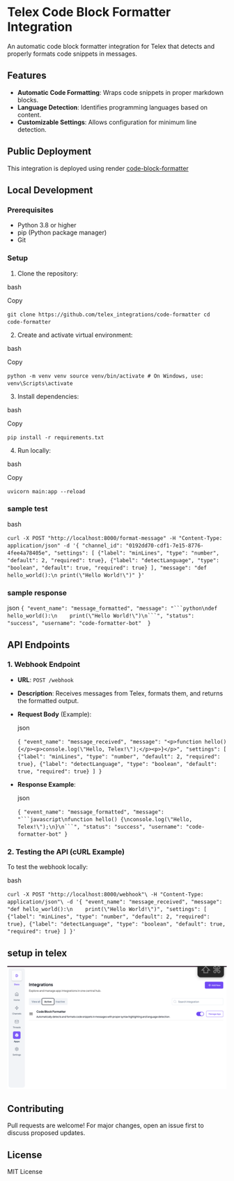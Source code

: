 # Telex Code Block Formatter Integration

An automatic code block formatter integration for Telex that detects and properly formats code snippets in messages.

## Features
- **Automatic Code Formatting**: Wraps code snippets in proper markdown blocks.
- **Language Detection**: Identifies programming languages based on content.
- **Customizable Settings**: Allows configuration for minimum line detection.

## Public Deployment
This integration is deployed using render [code-block-formatter](https://telex-code-block-formatter.onrender.com)

## Local Development

### Prerequisites

-   Python 3.8 or higher
-   pip (Python package manager)
-   Git

### Setup

1.  Clone the repository:

bash

Copy

`git clone https://github.com/telex_integrations/code-formatter cd code-formatter`

2.  Create and activate virtual environment:

bash

Copy

`python -m venv venv source venv/bin/activate # On Windows, use: venv\Scripts\activate`

3.  Install dependencies:

bash

Copy

`pip install -r requirements.txt`

4.  Run locally:

bash

Copy

`uvicorn main:app --reload`

### sample test
bash

`curl -X POST "http://localhost:8000/format-message"
 -H "Content-Type: application/json"
 -d '{
 "channel_id": "0192dd70-cdf1-7e15-8776-4fee4a78405e",
 "settings": [
 {"label": "minLines", "type": "number", "default": 2, "required": true},
 {"label": "detectLanguage", "type": "boolean", "default": true, "required": true}
 ],
 "message": "def hello_world():\n print(\"Hello World!\")"
 }'`

### sample response
json
`{
"event_name": "message_formatted",
  "message": "```python\ndef hello_world():\n    print(\"Hello World!\")\n```",
  "status": "success",
  "username": "code-formatter-bot" 
}`


API Endpoints
-------------

### 1\. **Webhook Endpoint**

-   **URL**: `POST /webhook`
-   **Description**: Receives messages from Telex, formats them, and returns the formatted output.
-   **Request Body** (Example):

    json

    `{
      "event_name": "message_received",
      "message": "<p>function hello() {</p><p>console.log(\"Hello, Telex!\");</p><p>}</p>",
      "settings": [
        {"label": "minLines", "type": "number", "default": 2, "required": true},
        {"label": "detectLanguage", "type": "boolean", "default": true, "required": true}
      ]
    }`

-   **Response Example**:

    json

    `{
      "event_name": "message_formatted",
      "message": "```javascript\nfunction hello() {\nconsole.log(\"Hello, Telex!\");\n}\n```",
      "status": "success",
      "username": "code-formatter-bot"
    }`

### 2\. **Testing the API (cURL Example)**

To test the webhook locally:

bash

`curl -X POST "http://localhost:8000/webhook"\
     -H "Content-Type: application/json"\
     -d '{
       "event_name": "message_received",
       "message": "def hello_world():\n    print(\"Hello World!\")",
       "settings": [
         {"label": "minLines", "type": "number", "default": 2, "required": true},
         {"label": "detectLanguage", "type": "boolean", "default": true, "required": true}
       ]
     }'`

## setup in telex
![Setup Screenshot](screenshots/setup.png)

Contributing
------------

Pull requests are welcome! For major changes, open an issue first to discuss proposed updates.

License
-------

MIT License